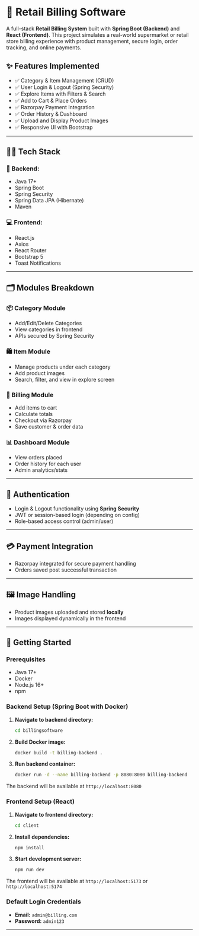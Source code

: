 # 🛒 Retail Billing Software

A full-stack **Retail Billing System** built with **Spring Boot (Backend)** and **React (Frontend)**. This project simulates a real-world supermarket or retail store billing experience with product management, secure login, order tracking, and online payments.


## ✨ Features Implemented

- ✅ Category & Item Management (CRUD)
- ✅ User Login & Logout (Spring Security)
- ✅ Explore Items with Filters & Search
- ✅ Add to Cart & Place Orders
- ✅ Razorpay Payment Integration
- ✅ Order History & Dashboard
- ✅ Upload and Display Product Images
- ✅ Responsive UI with Bootstrap

---

## 🧑‍💻 Tech Stack

### 🚀 Backend:
- Java 17+
- Spring Boot
- Spring Security
- Spring Data JPA (Hibernate)
- Maven

### 💻 Frontend:
- React.js
- Axios
- React Router
- Bootstrap 5
- Toast Notifications

---

## 🗂️ Modules Breakdown

### 📦 Category Module
- Add/Edit/Delete Categories
- View categories in frontend
- APIs secured by Spring Security

### 🛍️ Item Module
- Manage products under each category
- Add product images
- Search, filter, and view in explore screen

### 🧾 Billing Module
- Add items to cart
- Calculate totals
- Checkout via Razorpay
- Save customer & order data

### 📊 Dashboard Module
- View orders placed
- Order history for each user
- Admin analytics/stats

---

## 🔐 Authentication

- Login & Logout functionality using **Spring Security**
- JWT or session-based login (depending on config)
- Role-based access control (admin/user)

---

## 💳 Payment Integration

- Razorpay integrated for secure payment handling
- Orders saved post successful transaction

---

## 🖼️ Image Handling

- Product images uploaded and stored **locally**
- Images displayed dynamically in the frontend

---

## 🚀 Getting Started

### Prerequisites
- Java 17+
- Docker
- Node.js 16+
- npm

### Backend Setup (Spring Boot with Docker)

1. **Navigate to backend directory:**
   ```bash
   cd billingsoftware
   ```

2. **Build Docker image:**
   ```bash
   docker build -t billing-backend .
   ```

3. **Run backend container:**
   ```bash
   docker run -d --name billing-backend -p 8080:8080 billing-backend
   ```

The backend will be available at `http://localhost:8080`

### Frontend Setup (React)

1. **Navigate to frontend directory:**
   ```bash
   cd client
   ```

2. **Install dependencies:**
   ```bash
   npm install
   ```

3. **Start development server:**
   ```bash
   npm run dev
   ```

The frontend will be available at `http://localhost:5173` or `http://localhost:5174`

### Default Login Credentials
- **Email:** `admin@billing.com`
- **Password:** `admin123`

---







